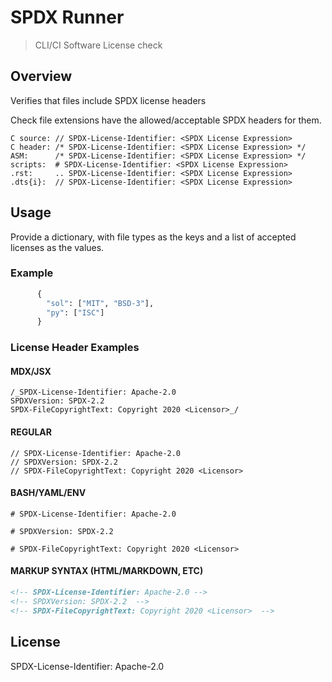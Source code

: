 # SPDX Runner 

> CLI/CI Software License check

## Overview

Verifies that files include SPDX license headers

Check file extensions have the allowed/acceptable SPDX headers for them.

```
C source: // SPDX-License-Identifier: <SPDX License Expression>
C header: /* SPDX-License-Identifier: <SPDX License Expression> */
ASM:      /* SPDX-License-Identifier: <SPDX License Expression> */
scripts:  # SPDX-License-Identifier: <SPDX License Expression>
.rst:     .. SPDX-License-Identifier: <SPDX License Expression>
.dts{i}:  // SPDX-License-Identifier: <SPDX License Expression>
```

## Usage 
  
Provide a dictionary, with file types as the keys and a list of accepted licenses as the values.

### Example
```python 
      {
        "sol": ["MIT", "BSD-3"],
        "py": ["ISC"]
      }
```

### License Header Examples

#### MDX/JSX

```
/_SPDX-License-Identifier: Apache-2.0
SPDXVersion: SPDX-2.2
SPDX-FileCopyrightText: Copyright 2020 <Licensor>_/
```

#### REGULAR

```
// SPDX-License-Identifier: Apache-2.0
// SPDXVersion: SPDX-2.2
// SPDX-FileCopyrightText: Copyright 2020 <Licensor>
```

#### BASH/YAML/ENV

```
# SPDX-License-Identifier: Apache-2.0

# SPDXVersion: SPDX-2.2

# SPDX-FileCopyrightText: Copyright 2020 <Licensor>
```

#### MARKUP SYNTAX (HTML/MARKDOWN, ETC)

```html
<!-- SPDX-License-Identifier: Apache-2.0 -->
<!-- SPDXVersion: SPDX-2.2  -->
<!-- SPDX-FileCopyrightText: Copyright 2020 <Licensor>  -->
```

## License

SPDX-License-Identifier: Apache-2.0
